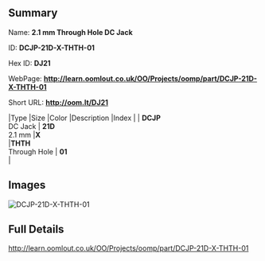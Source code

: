 

## Summary
 
Name: __2.1 mm Through Hole DC Jack__

ID: __DCJP-21D-X-THTH-01__

Hex ID: __DJ21__

WebPage: __http://learn.oomlout.co.uk/OO/Projects/oomp/part/DCJP-21D-X-THTH-01__

Short URL: __http://oom.lt/DJ21__


|Type   |Size   |Color   |Description   |Index   |
| __DCJP__ <br>DC Jack  | __21D__<br>2.1 mm   |__X__<br>    |__THTH__<br>Through Hole    | __01__<br>  |


## Images
![DCJP-21D-X-THTH-01](http://oomlout.com/oomp-gen/parts/DCJP-21D-X-THTH-01/DCJP-21D-X-THTH-01_420.jpg)

## Full Details

 http://learn.oomlout.co.uk/OO/Projects/oomp/part/DCJP-21D-X-THTH-01


